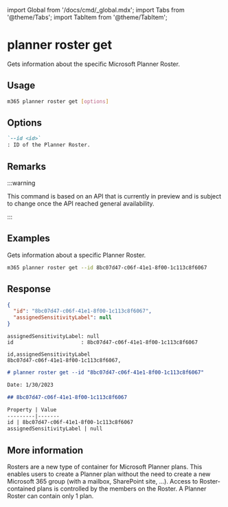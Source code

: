 <!-- DISCLAIMER: All secrets, passwords, and sensitive values in this document are examples only and not real credentials. -->
import Global from '/docs/cmd/_global.mdx';
import Tabs from '@theme/Tabs';
import TabItem from '@theme/TabItem';

# planner roster get

Gets information about the specific Microsoft Planner Roster.

## Usage

```sh
m365 planner roster get [options]
```

## Options

```md definition-list
`--id <id>`
: ID of the Planner Roster.
```

<Global />

## Remarks

:::warning

This command is based on an API that is currently in preview and is subject to change once the API reached general availability.

:::

## Examples

Gets information about a specific Planner Roster.

```sh
m365 planner roster get --id 8bc07d47-c06f-41e1-8f00-1c113c8f6067
```

## Response

<Tabs>
  <TabItem value="JSON">

  ```json
  {
    "id": "8bc07d47-c06f-41e1-8f00-1c113c8f6067",
    "assignedSensitivityLabel": null
  }
  ```

  </TabItem>
  <TabItem value="Text">

  ```text
  assignedSensitivityLabel: null
  id                      : 8bc07d47-c06f-41e1-8f00-1c113c8f6067
  ```

  </TabItem>
  <TabItem value="CSV">

  ```csv
  id,assignedSensitivityLabel
  8bc07d47-c06f-41e1-8f00-1c113c8f6067,
  ```

  </TabItem>
  <TabItem value="Markdown">

  ```md
  # planner roster get --id "8bc07d47-c06f-41e1-8f00-1c113c8f6067"

  Date: 1/30/2023

  ## 8bc07d47-c06f-41e1-8f00-1c113c8f6067

  Property | Value
  ---------|-------
  id | 8bc07d47-c06f-41e1-8f00-1c113c8f6067
  assignedSensitivityLabel | null
  ```

  </TabItem>
</Tabs>

## More information

Rosters are a new type of container for Microsoft Planner plans. This enables users to create a Planner plan without the need to create a new Microsoft 365 group (with a mailbox, SharePoint site, ...). Access to Roster-contained plans is controlled by the members on the Roster. A Planner Roster can contain only 1 plan.
